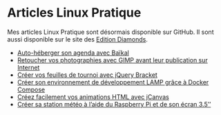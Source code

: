 # Articles Linux Pratique

Mes articles Linux Pratique sont désormais disponible sur GitHub.
Il sont aussi disponible sur le site des [Edition Diamonds](https://connect.ed-diamond.com/auteur/Colas-Sebastien).

- [Auto-héberger son agenda avec Baïkal](https://github.com/colas-sebastien/articles-linux-pratique/blob/master/2019-10-baikal/article.md)
- [Retoucher vos photographies avec GIMP avant leur publication sur Internet](https://github.com/colas-sebastien/articles-linux-pratique/blob/master/2019-05-photos-web/article.md)
- [Créer vos feuilles de tournoi avec jQuery Bracket](https://github.com/colas-sebastien/articles-linux-pratique/blob/master/2019-02-jquery-bracket/article.md)
- [Créer son environnement de développement LAMP grâce à Docker Compose](https://github.com/colas-sebastien/articles-linux-pratique/blob/master/2019-01-docker-compose/article.md)
- [Créez facilement vos animations HTML avec jCanvas](https://github.com/colas-sebastien/articles-linux-pratique/blob/master/2018-11-jcanvas/article.md)
- [Créer sa station météo à l’aide du Raspberry Pi et de son écran 3.5’’](https://github.com/colas-sebastien/articles-linux-pratique/blob/master/2018-09-station-meteo/article.md)




